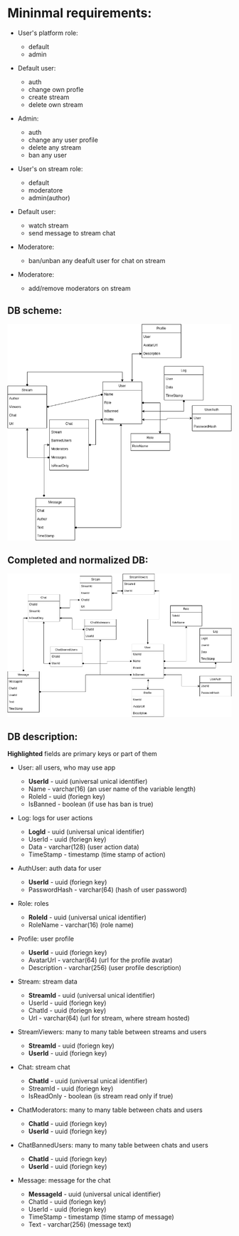 # Mininmal requirements:

- User's platform role:
  - default
  - admin

- Default user:
  - auth
  - change own profle
  - create stream
  - delete own stream
 
- Admin:
  - auth 
  - change any user profile
  - delete any stream
  - ban any user 

- User's on stream role:
  - default
  - moderatore
  - admin(author)

- Default user:
  - watch stream
  - send message to stream chat

- Moderatore:
  - ban/unban any deafult user for chat on stream

- Moderatore:
  - add/remove moderators on stream

## DB scheme:
![alt text](https://github.com/stdtheboatman/Database/blob/main/data/database-scheme.drawio.png)


## Completed and normalized DB:
![alt text](https://github.com/stdtheboatman/Database/blob/main/data/database-scheme-norm.drawio.png)


## DB description:

**Highlighted** fields are primary keys or part of them

- User: all users, who may use app
  - **UserId** - uuid (universal unical identifier)
  - Name - varchar(16) (an user name of the variable length)
  - RoleId - uuid (foriegn key)
  - IsBanned - boolean (if use has ban is true) 

- Log: logs for user actions
  - **LogId** - uuid (universal unical identifier)
  - UserId - uuid (foriegn key)
  - Data - varchar(128) (user action data)
  - TimeStamp - timestamp (time stamp of action)

- AuthUser: auth data for user
  - **UserId** - uuid (foriegn key)
  - PasswordHash - varchar(64) (hash of user password)

- Role: roles
  - **RoleId** - uuid (universal unical identifier)
  - RoleName - varchar(16) (role name)

- Profile: user profile
  - **UserId** - uuid (foriegn key)
  - AvatarUrl - varchar(64) (url for the profile avatar)
  - Description - varchar(256) (user profile description)

- Stream: stream data
  - **StreamId** - uuid (universal unical identifier)
  - UserId - uuid (foriegn key)
  - ChatId - uuid (foriegn key)
  - Url - varchar(64) (url for stream, where stream hosted)

- StreamViewers: many to many table between streams and users
  - **StreamId** - uuid (foriegn key)
  - **UserId** - uuid (foriegn key)

- Chat: stream chat
  - **ChatId** - uuid (universal unical identifier)
  - StreamId - uuid (foriegn key)
  - IsReadOnly - boolean (is stream read only if true)

- ChatModerators: many to many table between chats and users
  - **ChatId** - uuid (foriegn key)
  - **UserId** - uuid (foriegn key)

- ChatBannedUsers: many to many table between chats and users
  - **ChatId** - uuid (foriegn key)
  - **UserId** - uuid (foriegn key)

- Message: message for the chat
  - **MessageId** - uuid (universal unical identifier)
  - ChatId - uuid (foriegn key)
  - UserId - uuid (foriegn key)
  - TimeStamp - timestamp (time stamp of message)
  - Text - varchar(256) (message text)
